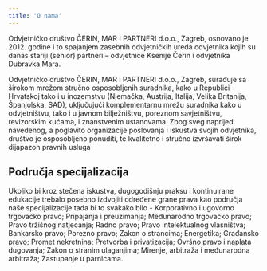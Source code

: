 ```yaml
---
title: 'O nama'
---
```


Odvjetničko društvo ČERIN, MAR I PARTNERI d.o.o., Zagreb, osnovano je 2012. godine i to spajanjem zasebnih odvjetničkih ureda odvjetnika kojih su danas stariji (senior) partneri – odvjetnice Ksenije Čerin i odvjetnika Dubravka Mara. 

Odvjetničko društvo ČERIN, MAR i PARTNERI d.o.o., Zagreb, surađuje sa širokom mrežom stručno osposobljenih suradnika, kako u Republici Hrvatskoj tako i u inozemstvu (Njemačka, Austrija, Italija, Velika Britanija, Španjolska, SAD), uključujući komplementarnu mrežu suradnika kako u odvjetništvu, tako i u javnom bilježništvu, poreznom savjetništvu, revizorskim kućama, i znanstvenim ustanovama. Zbog sveg naprijed navedenog, a poglavito organizacije poslovanja i iskustva svojih odvjetnika, društvo je osposobljeno ponuditi, te kvalitetno i stručno izvršavati širok dijapazon pravnih usluga

## Područja specijalizacija

Ukoliko bi kroz stečena iskustva, dugogodišnju praksu i kontinuirane edukacije trebalo posebno izdvojiti određene grane prava kao područja naše specijalizacije tada bi to svakako bilo - Korporativno i ugovorno trgovačko pravo; Pripajanja i preuzimanja; Međunarodno trgovačko pravo; Pravo tržišnog natjecanja; Radno pravo; Pravo intelektualnog vlasništva; Bankarsko pravo; Porezno pravo; Zakon o strancima; Energetika; Građansko pravo; Promet nekretnina; Pretvorba i privatizacija; Ovršno pravo i naplata dugovanja; Zakon o stranim ulaganjima; Mirenje, arbitraža i međunarodna arbitraža; Zastupanje u parnicama.